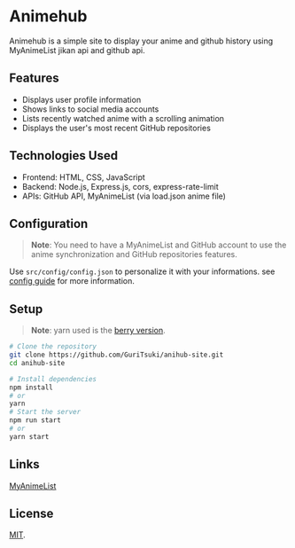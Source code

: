 # Animehub

Animehub is a simple site to display your anime and github history using MyAnimeList jikan api and github api.

## Features

- Displays user profile information
- Shows links to social media accounts
- Lists recently watched anime with a scrolling animation
- Displays the user's most recent GitHub repositories

## Technologies Used

- Frontend: HTML, CSS, JavaScript
- Backend: Node.js, Express.js, cors, express-rate-limit
- APIs: GitHub API, MyAnimeList (via load.json anime file)

## Configuration

> **Note**: You need to have a MyAnimeList and GitHub account to use the anime synchronization and GitHub repositories features.

Use `src/config/config.json` to personalize it with your informations. see [config guide](./docs/CONFIG.md) for more information.

## Setup
> **Note**: yarn used is the [berry version](https://yarnpkg.com/getting-started/install).

```bash
# Clone the repository
git clone https://github.com/GuriTsuki/anihub-site.git
cd anihub-site

# Install dependencies
npm install
# or
yarn
# Start the server
npm run start
# or
yarn start
```

## Links

[MyAnimeList](https://myanimelist.net/)

## License

[MIT](./LICENSE).